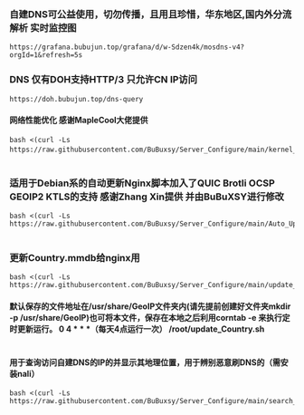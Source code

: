 ### 自建DNS可公益使用，切勿传播，且用且珍惜，华东地区,国内外分流解析 实时监控图
``` 
https://grafana.bubujun.top/grafana/d/w-Sdzen4k/mosdns-v4?orgId=1&refresh=5s 
``` 
### DNS 仅有DOH支持HTTP/3 只允许CN IP访问  
```
https://doh.bubujun.top/dns-query
```
#### 网络性能优化 感谢MapleCool大佬提供
```
bash <(curl -Ls https://raw.githubusercontent.com/BuBuxsy/Server_Configure/main/kernel_optimization.sh）
``` 
#
### 适用于Debian系的自动更新Nginx脚本加入了QUIC Brotli OCSP GEOIP2 KTLS的支持 感谢Zhang Xin提供 并由BuBuXSY进行修改	
```
bash <(curl -Ls https://raw.githubusercontent.com/BuBuxsy/Server_Configure/main/Auto_Upgrade_Nginx.sh)
``` 
#
### 更新Country.mmdb给nginx用
``` 
bash <(curl -Ls https://raw.githubusercontent.com/BuBuxsy/Server_Configure/main/update_Country.sh)
``` 
#### 默认保存的文件地址在/usr/share/GeoIP文件夹内(请先提前创建好文件夹mkdir -p /usr/share/GeoIP)也可将本文件，保存在本地之后利用corntab -e 来执行定时更新运行。 0 4 * * *（每天4点运行一次） /root/update_Country.sh 
#
#### 用于查询访问自建DNS的IP的并显示其地理位置，用于辨别恶意刷DNS的（需安装nali）
``` 
bash <(curl -Ls https://raw.githubusercontent.com/BuBuxsy/Server_Configure/main/search_ip.sh)
``` 
####

